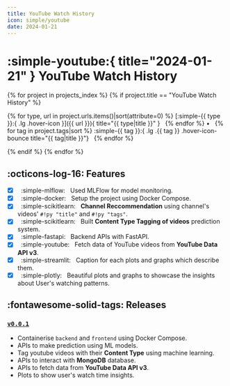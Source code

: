 ```yaml
---
title: YouTube Watch History
icon: simple/youtube
date: 2024-01-21
---
```


# :simple-youtube:{ title="2024-01-21" } YouTube Watch History

<p align="center" markdown>

{% for project in projects_index %}
{% if project.title == "YouTube Watch History" %}

{% for type, url in project.urls.items()|sort(attribute=0) %} [:simple-{{ type }}:{ .lg .hover-icon }]({{ url }}){ title="{{ type|title }}" } &nbsp; {% endfor %} • &nbsp;
{% for tag in project.tags|sort %} :simple-{{ tag }}:{ .lg .{{ tag }} .hover-icon-bounce title="{{ tag|title }}"} &nbsp; {% endfor %}

{% endif %}
{% endfor %}

</p>

## :octicons-log-16: Features

- [x] &nbsp; :simple-mlflow: &nbsp; Used MLFlow for model monitoring.
- [x] &nbsp; :simple-docker: &nbsp; Setup the project using Docker Compose.
- [x] &nbsp; :simple-scikitlearn: &nbsp; **Channel Reccommendation** using channel's videos' `#!py "title"` and `#!py "tags"`.
- [x] &nbsp; :simple-scikitlearn: &nbsp; Built **Content Type Tagging of videos** prediction system.
- [x] &nbsp; :simple-fastapi: &nbsp; Backend APIs with FastAPI.
- [x] &nbsp; :simple-youtube: &nbsp; Fetch data of YouTube videos from **YouTube Data API v3**.
- [x] &nbsp; :simple-streamlit: &nbsp; Caption for each plots and graphs which describe them.
- [x] &nbsp; :simple-plotly: &nbsp; Beautiful plots and graphs to showcase the insights about User's watching patterns.

## :fontawesome-solid-tags: Releases

### [**`v0.0.1`**](https://github.com/arv-anshul/yt-watch-history/releases/tag/v0.0.1)

- Containerise `backend` and `frontend` using Docker Compose.
- APIs to make prediction using ML models.
- Tag youtube videos with their **Content Type** using machine learning.
- APIs to interact with **MongoDB** database.
- APIs to fetch data from **YouTube Data API v3**.
- Plots to show user's watch time insights.
